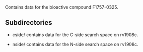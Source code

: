 Contains data for the bioactive compound F1757-0325.

## Subdirectories

- cside/ contains data for the C-side search space on rv1908c.

- nside/ contains data for the N-side search space on rv1908c.

